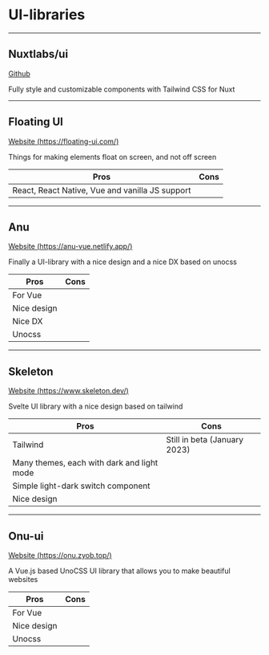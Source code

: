 # UI-libraries

---

## Nuxtlabs/ui

[Github](https://github.com/nuxtlabs/ui)

Fully style and customizable components with Tailwind CSS for Nuxt

---

## Floating UI

[Website (https://floating-ui.com/)](https://floating-ui.com/)

Things for making elements float on screen, and not off screen

| Pros                                            | Cons |
| ----------------------------------------------- | ---- |
| React, React Native, Vue and vanilla JS support |      |

---

## Anu

[Website (https://anu-vue.netlify.app/)](https://anu-vue.netlify.app/)

Finally a UI-library with a nice design and a nice DX based on unocss

| Pros        | Cons |
| ----------- | ---- |
| For Vue     |      |
| Nice design |      |
| Nice DX     |      |
| Unocss      |      |

---

## Skeleton

[Website (https://www.skeleton.dev/)](https://www.skeleton.dev/)

Svelte UI library with a nice design based on tailwind

| Pros                                       | Cons                         |
| ------------------------------------------ | ---------------------------- |
| Tailwind                                   | Still in beta (January 2023) |
| Many themes, each with dark and light mode |                              |
| Simple light-dark switch component         |                              |
| Nice design                                |                              |

---

## Onu-ui

[Website (https://onu.zyob.top/)](https://onu.zyob.top/)

A Vue.js based UnoCSS UI library that allows you to make beautiful websites

| Pros        | Cons |
| ----------- | ---- |
| For Vue     |      |
| Nice design |      |
| Unocss      |      |